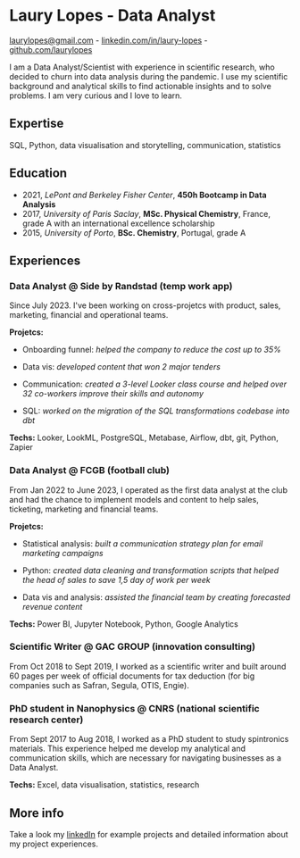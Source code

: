 # Laury Lopes - Data Analyst 
laurylopes@gmail.com - [linkedin.com/in/laury-lopes](https://www.linkedin.com/in/laury-lopes/) - [github.com/laurylopes](https://github.com/laurylopes)


I am a Data Analyst/Scientist with experience in scientific research, who decided to churn into data analysis during the pandemic. I use my scientific background and analytical skills to find actionable insights and to solve problems. I am very curious and I love to learn.

## Expertise
SQL, Python, data visualisation and storytelling, communication, statistics

## Education 
- 2021, *LePont and Berkeley Fisher Center*, **450h Bootcamp in Data Analysis**
- 2017, *University of Paris Saclay*, **MSc. Physical Chemistry**, France, grade A with an international excellence scholarship 
- 2015, *University of Porto*, **BSc. Chemistry**, Portugal, grade A

## Experiences
### Data Analyst @ Side by Randstad (temp work app)
Since July 2023. I've been working on cross-projetcs with product, sales, marketing, financial and operational teams.

**Projetcs:**
- Onboarding funnel: *helped the company to reduce the cost up to 35%* 

- Data vis: *developed content that won 2 major tenders* 

- Communication: *created a 3-level Looker class course and helped over 32 co-workers improve their skills and autonomy*

- SQL: *worked on the migration of the SQL transformations codebase into dbt*
 

**Techs:** Looker, LookML,  PostgreSQL, Metabase, Airflow, dbt, git, Python, Zapier


### Data Analyst @ FCGB (football club)
From Jan 2022 to June 2023, I operated as the first data analyst at the club and had the chance to implement models and content to help sales, ticketing, marketing and financial teams.

**Projetcs:**
- Statistical analysis: *built a communication strategy plan for email marketing campaigns*

-  Python: *created data cleaning and transformation scripts that helped the head of sales to save 1,5 day of work per week*

-  Data vis and analysis: *assisted the financial team by creating forecasted revenue content*

**Techs:** Power BI, Jupyter Notebook, Python, Google Analytics

### Scientific Writer @ GAC GROUP (innovation consulting)
From Oct 2018 to Sept 2019, I worked as a scientific writer and built around 60 pages per week of official documents for tax deduction (for big companies such as Safran, Segula, OTIS, Engie). 


### PhD student in Nanophysics @ CNRS (national scientific research center)
From Sept 2017 to Aug 2018, I worked as a PhD student to study spintronics materials. This experience helped me develop my analytical and communication skills, which are necessary for navigating businesses as a Data Analyst.

**Techs:** Excel, data visualisation, statistics, research


## More info
Take a look my [linkedIn](https://www.linkedin.com/in/laury-lopes/) for example projects and detailed information about my project experiences. 







